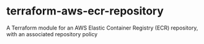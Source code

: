 # terraform-aws-ecr-repository
A Terraform module for an AWS Elastic Container Registry (ECR) repository, with an associated repository policy
